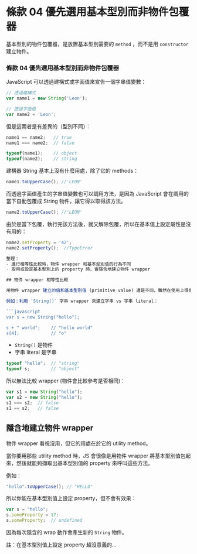 # 條款 04 優先選用基本型別而非物件包覆器

基本型別的物件包覆器，是放置基本型別需要的 `method` ，而不是用 `constructor` 建立物件。
### 條款 04 優先選用基本型別而非物件包覆器
JavaScript 可以透過建構式或字面值來宣告一個字串值變數：
```javascript
// 透過建構式
var name1 = new String('Leon');

// 透過字面值
var name2 = 'Leon';
```
但是這兩者是有差異的（型別不同）：
```javascript
name1 == name2;   // true
name1 === name2;  // false

typeof(name1);    // object 
typeof(name2);    // string
```
建構器 String 基本上沒有什麼用處，除了它的 methods：
```javascript
name1.toUpperCase(); //'LEON'
```
而透過字面值產生的字串值變數也可以調用方法，是因為 JavaScript 會在調用的當下自動包覆成 String 物件，讓它得以取得該方法。
```javascript
name2.toUpperCase(); //'LEON'
```
由於是當下包覆，執行完該方法後，就又解除包覆，所以在基本值上設定屬性是沒有用的：
```javascript
name2.setProperty = '42';
name2.setProperty();  //TypeError

整理：
- 進行相等性比較時，物件 wrapper 和基本型別值的行為不同
- 取用或設定基本型別上的 property 時，會隱含地建立物件 wrapper

## 物件 wrapper 相等性比較

用物件 wrapper 建立的值和基本型別值 (primitive value) 還是不同，雖然在使用上很像。

例如：利用 `String()` 字串 wrapper 來建立字串 vs 字串 literal：

```javascript
var s = new String("hello");

s + " world";    // "hello world"
s[4];            // "o"
```

- `String()` 是物件
- 字串 literal 是字串

```javascript
typeof "hello";  // "string"
typeof s;        // "object"
```

所以無法比較 wrapper (物件會比較參考是否相同)：

```javascript
var s1 = new String("hello");
var s2 = new String("hello");
s1 === s2;  // false
s1 == s2;   // false
```

## 隱含地建立物件 wrapper

物件 wrapper 看視沒用，但它的用處在於它的 utility method。

當你要用那些 utility method 時，JS 會很像是用物件 wrapper 將基本型別值包起來，然後就能夠擷取出基本型別值的 property 來呼叫這些方法。

例如：

```javascript
"hello".toUpperCase(); // "HELLO"
```

所以你能在基本型別值上設定 property，但不會有效果：

```javascript
var s = "hello";
s.someProperty = 17;
s.someProperty;  // undefined
```

因為每次隱含的 wrap 動作會產生新的 `String` 物件。

註：在基本型別值上設定 property 超沒意義的...
